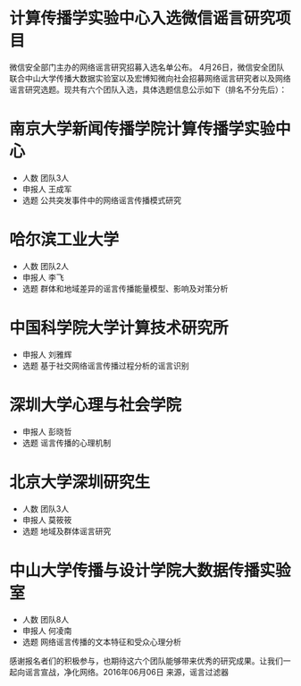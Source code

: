 
# 计算传播学实验中心入选微信谣言研究项目

微信安全部门主办的网络谣言研究招募入选名单公布。 4月26日，微信安全团队联合中山大学传播大数据实验室以及宏博知微向社会招募网络谣言研究者以及网络谣言研究选题。现共有六个团队入选，具体选题信息公示如下（排名不分先后）：

# 南京大学新闻传播学院计算传播学实验中心

  * 人数 团队3人
  * 申报人 王成军
  * 选题 公共突发事件中的网络谣言传播模式研究

# 哈尔滨工业大学

  * 人数 团队2人
  * 申报人 李飞
  * 选题 群体和地域差异的谣言传播能量模型、影响及对策分析

# 中国科学院大学计算技术研究所

  * 申报人 刘雅辉
  * 选题 基于社交网络谣言传播过程分析的谣言识别

# 深圳大学心理与社会学院

  * 申报人 彭晓哲
  * 选题 谣言传播的心理机制

# 北京大学深圳研究生

  * 人数 团队3人
  * 申报人 莫筱筱
  * 选题 地域及群体谣言研究

# 中山大学传播与设计学院大数据传播实验室

  * 人数 团队8人
  * 申报人 何凌南
  * 选题 网络谣言传播的文本特征和受众心理分析

感谢报名者们的积极参与，也期待这六个团队能够带来优秀的研究成果。让我们一起向谣言宣战，净化网络。2016年06月06日 来源，谣言过滤器
